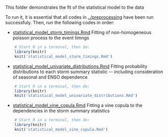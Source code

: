 This folder demonstrates the fit of the statistical model to the data

To run it, it is essential that all codes in [../preprocessing](../preprocessing) have
been run successfuly. Then, run the following codes in order:

* [statistical_model_storm_timings.Rmd](statistical_model_storm_timings.Rmd) Fitting of non-homogeneous poisson process to the event timngs
```r
    # Start R in a terminal, then do:
    library(knitr)
    knit('statistical_model_storm_timings.Rmd')
```
* [statistical_model_univariate_distributions.Rmd](statistical_model_univariate_distributions.Rmd) Fitting probability distributions to each storm summary statistic -- including consideration of seasonal and ENSO dependence
```r
    # Start R in a terminal, then do:
    library(knitr)
    knit('statistical_model_univariate_distributions.Rmd')
```
* [statistical_model_vine_copula.Rmd](statistical_model_vine_copula.Rmd) Fitting a vine copula to the dependencies in the storm summary statistics
```r
    # Start R in a terminal, then do:
    library(knitr)
    knit('statistical_model_vine_copula.Rmd')
```
